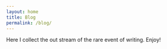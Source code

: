 ```yaml
---
layout: home
title: Blog
permalink: /blog/
---
```


Here I collect the out stream of the rare event of writing. Enjoy! 